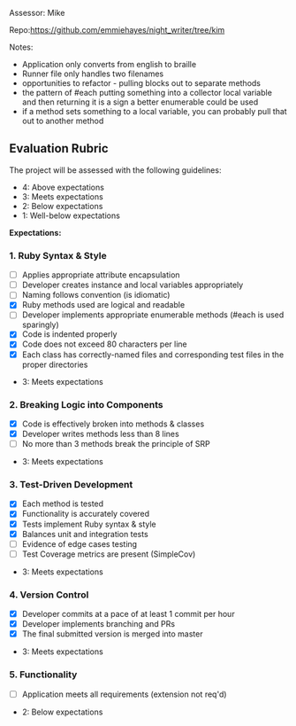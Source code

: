 Assessor: Mike

Repo:https://github.com/emmiehayes/night_writer/tree/kim

Notes:
* Application only converts from english to braille
* Runner file only handles two filenames
* opportunities to refactor - pulling blocks out to separate methods
* the pattern of #each putting something into a collector local variable and then returning it is a sign a better enumerable could be used
* if a method sets something to a local variable, you can probably pull that out to another method

## Evaluation Rubric

The project will be assessed with the following guidelines:

* 4: Above expectations
* 3: Meets expectations
* 2: Below expectations
* 1: Well-below expectations

**Expectations:**

### 1. Ruby Syntax & Style

- [ ] Applies appropriate attribute encapsulation  
- [ ] Developer creates instance and local variables appropriately
- [ ] Naming follows convention (is idiomatic)
- [x] Ruby methods used are logical and readable  
- [ ] Developer implements appropriate enumerable methods (#each is used sparingly)
- [x] Code is indented properly
- [x] Code does not exceed 80 characters per line
- [x] Each class has correctly-named files and corresponding test files in the proper directories

* 3: Meets expectations


### 2. Breaking Logic into Components

- [x] Code is effectively broken into methods & classes
- [x] Developer writes methods less than 8 lines
- [ ] No more than 3 methods break the principle of SRP

* 3: Meets expectations

### 3. Test-Driven Development

- [x] Each method is tested  
- [x] Functionality is accurately covered
- [x] Tests implement Ruby syntax & style   
- [x] Balances unit and integration tests
- [ ] Evidence of edge cases testing
- [ ] Test Coverage metrics are present (SimpleCov)

* 3: Meets expectations

### 4. Version Control

- [x] Developer commits at a pace of at least 1 commit per hour
- [x] Developer implements branching and PRs
- [x] The final submitted version is merged into master

* 3: Meets expectations
### 5. Functionality

- [ ] Application meets all requirements (extension not req'd)

* 2: Below expectations